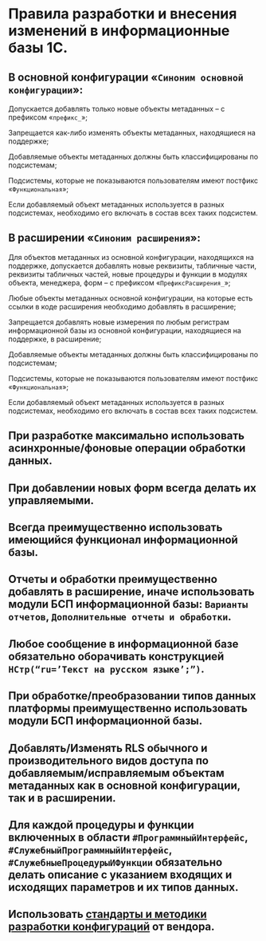 # Правила разработки и внесения изменений в информационные базы 1С.
## В основной конфигурации «`Синоним основной конфигурации`»:
Допускается добавлять только новые объекты метаданных – с префиксом «`префикс_`»;

Запрещается как-либо изменять объекты метаданных, находящиеся на поддержке;

Добавляемые объекты метаданных должны быть классифицированы по подсистемам;

Подсистемы, которые не показываются пользователям имеют постфикс «`Функциональная`»;

Если добавляемый объект метаданных используется в разных подсистемах, необходимо его включать в состав всех таких подсистем.
## В расширении «`Синоним расширения`»:
Для объектов метаданных из основной конфигурации, находящихся на поддержке, допускается добавлять новые реквизиты, табличные части, реквизиты табличных частей, новые процедуры и функции в модулях объекта, менеджера, форм – с префиксом «`ПрефиксРасширения_`»;

Любые объекты метаданных основной конфигурации, на которые есть ссылки в коде расширения необходимо добавлять в расширение;

Запрещается добавлять новые измерения по любым регистрам информационной базы из основной конфигурации, находящиеся на поддержке, в расширение;

Добавляемые объекты метаданных должны быть классифицированы по подсистемам;

Подсистемы, которые не показываются пользователям имеют постфикс «`Функциональная`»;

Если добавляемый объект метаданных используется в разных подсистемах, необходимо его включать в состав всех таких подсистем.
## При разработке максимально использовать асинхронные/фоновые операции обработки данных.
## При добавлении новых форм всегда делать их управляемыми.
## Всегда преимущественно использовать имеющийся функционал информационной базы.
## Отчеты и обработки преимущественно добавлять в расширение, иначе использовать модули БСП информационной базы: `Варианты отчетов`, `Дополнительные отчеты и обработки`.
## Любое сообщение в информационной базе обязательно оборачивать конструкцией `НСтр(“ru=’Текст на русском языке’;”)`.
## При обработке/преобразовании типов данных платформы преимущественно использовать модули БСП информационной базы.
## Добавлять/Изменять RLS обычного и производительного видов доступа по добавляемым/исправляемым объектам метаданных как в основной конфигурации, так и в расширении.
## Для каждой процедуры и функции включенных в области `#ПрограммныйИнтерфейс`, `#СлужебныйПрограммныйИнтерфейс`, `#СлужебныеПроцедурыИФункции` обязательно делать описание с указанием входящих и исходящих параметров и их типов данных.
## Использовать [стандарты и методики разработки конфигураций](https://its.1c.ru/db/v8std) от вендора.
